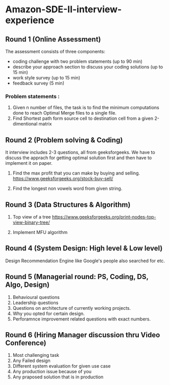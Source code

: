 # Amazon-SDE-II-interview-experience


## Round 1 (Online Assessment)

The assessment consists of three components:

- coding challenge with two problem statements (up to 90 min)
- describe your approach section to discuss your coding solutions (up to 15 min)
- work style survey (up to 15 min)
- feedback survey (5 min)

### Problem statements :

1. Given n number of files, the task is to find the minimum computations done to reach Optimal Merge files to a single file.
2. Find Shortest path form source cell to destination cell from a given 2-dimentional matrix


## Round 2 (Problem solving & Coding)

It interview includes 2-3 questions, all from geeksforgeeks. We have to discuss the apprach for getting optimal solution first and then have to implement it on paper.

1.  Find the max profit that you can make by buying and selling. 
    https://www.geeksforgeeks.org/stock-buy-sell/
    
2. Find the longest non vowels word from given string.


## Round 3 (Data Structures & Algorithm)

1. Top view of a tree
   https://www.geeksforgeeks.org/print-nodes-top-view-binary-tree/

2. Implement MFU algorithm


## Round 4 (System Design: High level & Low level)

Design Recommendation Engine like Google's people also searched for etc.


## Round 5 (Managerial round: PS, Coding, DS, Algo, Design)

1. Behavioural questions
2. Leadership questions
3. Questions on architecture of currently working projects.
4. Why you opted for certain design.
5. Perforamnce improvement related questions with exact numbers.

## Round 6 (Hiring Manager discussion thru Video Conference)

1. Most challenging task
2. Any Failed design
3. Different system evaluation for given use case
4. Any production issue because of you
5. Any praposed solution that is in production

